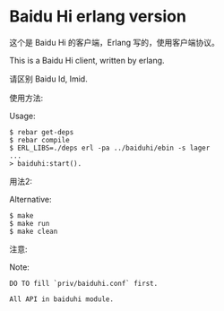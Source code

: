 # Baidu Hi erlang version

这个是 Baidu Hi 的客户端，Erlang 写的，使用客户端协议。

This is a Baidu Hi client, written by erlang.

请区别 Baidu Id, Imid.

使用方法:

Usage:

    $ rebar get-deps
    $ rebar compile
    $ ERL_LIBS=./deps erl -pa ../baiduhi/ebin -s lager
    ...
    > baiduhi:start().

用法2:

Alternative:

    $ make
    $ make run
    $ make clean

注意:

Note:

    DO TO fill `priv/baiduhi.conf` first.

    All API in baiduhi module.
